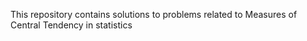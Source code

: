 This repository contains solutions to problems related to Measures of Central Tendency in statistics 

